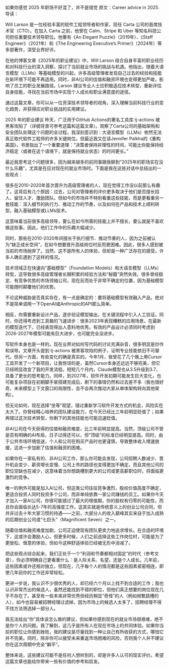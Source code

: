 如果你感觉 2025 年职场不好混了，并不是错觉
原文：Career advice in 2025.
导读：

Will Larson 是一位经验丰富的软件工程领导者和作家，现任 Carta 公司的首席技术官（CTO）。在加入 Carta 之前，他曾在 Calm、Stripe 和 Uber 等知名科技公司担任重要技术领导职位。他著有《An Elegant Puzzle》（2019年）、《Staff Engineer》（2021年）和《The Engineering Executive’s Primer》（2024年）等多部著作，深受业界好评。

在他的博客文章《2025年的职业建议》中，Will Larson 结合自身丰富的职业经历和对科技行业的深入洞察，探讨了当前就业市场的挑战与机遇。他指出，随着大语言模型（LLMs）等基础模型的兴起，许多高级管理者发现自己过去的经验和技能在新环境下可能不再适用。同时，非AI公司的估值和融资环境也变得更加严峻，影响了员工的职业发展路径。Larson 建议专业人士应积极适应技术转型，重新评估自身技能，寻找在当前市场中实现个人成长和职业满意度的途径。

通过这篇文章，你可以从一位资深技术领导者的视角，深入理解当前科技行业的变化趋势，并获得应对职业挑战的实用建议。

2025 年的职业建议
昨天，广泛用于GitHub Actions的著名工具库 tj-actions 被黑客攻陷了（详细背景可参考这篇和这篇文章）。观察了Carta公司的基础架构和安全团队处理这个问题的全过程，我深刻意识到：大语言模型（LLMs）依然无法真正取代软件工程师的许多关键岗位。但最近我又在读Jennifer Palkha的《重构美国》，书里指出了一个重要道理：“决策者保持非理性的时间，可能比你能保持经济稳定（或者在这个语境下，就是保持就业状态）的时间更长。”

最近我思考这个问题很多，因为越来越多的前同事跟我聊到“2025年的职场实在没什么乐趣”，尤其是在应对现在的就业市场时。下面是我在这些对话中总结出的一些观点：

很多在2010-2020年首次晋升为高级管理者的人，现在觉得工作没以前那么有趣了。这背后有几个原因：过去，公司对管理者的评价更多取决于他们是否擅长招人、留住人才、激励团队。但如今的市场并不特别看重这些技能，而是更看重另一套技能：深入细节的执行力、推动工作的节奏，以及如何在产品和技术上顺利转型，融入基础模型或LLMs技术。

这意味着当前很多高级领导，要么在如今所需的技能上并不擅长，要么就是不喜欢做这些事。因此，他们工作中的乐趣大幅减少。

同时，那些在2010-2020年间擅长于执行细节、推动节奏的人，因为之前被认为“缺乏成长空间”，在如今想要晋升高级岗位时反而更困难。因此，很多人感到被当前的市场抛弃了。当然，这不是所有人的体验，但却是一种广泛存在的感受。许多人确实遇到了这样的情况。

技术领域正在快速向“基础模型”（Foundation Models）和大语言模型（LLMs）转型，这导致很多高级管理者长期积累的经验方法和“秘籍”突然失效。很多曾经稳定、有竞争优势的市场领袖公司，现在反而处于非常不确定的位置，因为基础模型可能随时颠覆他们的优势。

不论这种威胁是否真实存在，有一点是确定的：要将基础模型有效融入产品，绝对不是简单调用一下OpenAI或Anthropic的API那么简单。

相反，你需要重新设计产品，逐步验证模型输出，在关键流程中引入人工验证。同时，你还得考虑到工具箱的飞速进步：很多2023年表现糟糕的应用场景，在最新的模型迭代下，已经表现得出人意料地优秀。有效的产品设计必须同时考虑到2026-2027年模型可能有巨大进步，也可能完全没进步。

写软件本身也是一样的。现在业界对如何写代码的讨论充满杂音，很多明显是炒作和误导。文章开头提到 tj-actions 被黑客攻陷的例子，证明专业技能依旧不可替代。但另一方面，有些变化的确是真实的。今年1月，我曾花了几个晚上用Cursor工具开发了一个新项目，让我惊讶的是，虽然Cursor本身还远远不够完美，但它已经明显改变了我的开发流程。短短几个月内，Claude模型也从3.5升级到3.7，具备了更长的思考能力。同样，到2027年，软件开发初期可能发生巨大变化，也可能复杂项目在初期脚手架搭建完成后，剩下的事情仍然和过去差不多（我也很好奇，未来模型上下文窗口的局限性，会不会再次推动大家从单体架构转向其他架构）。

但无论如何，现在选择“坐等”观望，错过重新学习软件开发方式的机会，风险实在太大了。你曾经精心培养的团队建设能力，在今天已经比三年前明显贬值了；如果再错过这次技术转型，你剩下的其他技能也可能迅速贬值。

非AI公司在今天获得的估值和融资难度，比三年前明显提高。当然，顶级公司不管是否有明确的AI布局，日子过得还可以，但“顶级”的标准已经明显提高。同时，由于公共市场环境低迷，个人和公司在购买产品时也更谨慎，导致整体收入增速放缓，这进一步加剧了估值和融资的困难。

如果你在一家私有的、非AI公司工作，那么你可能会发现，公司招聘人数减少、晋升机会变少、薪资增长变慢、公司上市的路径也变得更加不确定。而且其他公司的职位空缺也在减少，这意味着当你想跳槽到更大的公司或更高薪职位时，将面临更激烈的竞争。

唯一的例外可能是加入AI公司，但这类公司往往竞争激烈，股权价值高度不确定，更适合投资人同时投资多个公司，而非单纯依靠一家公司赚钱的员工。如果你今天才加入一家AI公司，你很可能错过了最大的增值期，你的股权有归零的可能性，而且你会面临长达5-7年的高强度工作。这其实就是传统意义上的创业公司合同，但并非过去十年大家习惯的待遇——之前，大部分人的收入巅峰其实来自于加入成熟的后期创业公司或“七巨头”（Magnificent Seven）之一。

随着估值和融资难度加剧，公司正迫使现有团队更卖力地追求增长。在合适的环境下，这或许会激励人心，但更多时候，人们之前选择这些工作岗位时，可能是为了更放松、惬意的体验，但如今这种舒适体验已经被无形中消减了。

把这些观点综合起来，我们正处于一个“利润和节奏都相对固定”的时代（参考文章），你必须明确自己更看重什么：是人际关系、名望，还是个人成长。几年前，这些因素或许还相对独立，但现在，几乎每个人的情况都是这些因素紧密相连，即使几年前你的工作还非常轻松。

更进一步说，我认识不少很优秀的人，却已经六个月以上找不到合适的工作；我也认识非常杰出的候选人，虽然还能找到不错的职位，但他们真正想要的岗位现在几乎不存在了。甚至有一些本来非常优秀但经历稍显“奇怪”的人（例如频繁跳槽的人），如今也容易被招聘经理过滤掉，因为市场上的候选人太多了，招聘经理不得不找方法筛选掉一部分人。

我无法给出“你”具体该怎么做的建议，但如果你感到现在的就业市场很艰难，绝不是你个人的问题。我了解到，这几乎是所有人在现在市场上的共同体验。如果你当前的职位让你感到挫败，我的建议是尽量找到一种让自己有所收获的方式，哪怕它并不完美。同时，除非你可以接受未来重返市场困难的风险，否则我个人并不建议你在这次周期中完全“躺平”。

整体来说，这些建议可能不是任何人想听到的，却是许多人认可的现实评价。希望这篇文章也能给你带来一些有价值的参考和启发。
